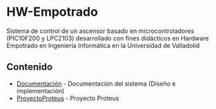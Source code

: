 # HW-Empotrado
Sistema de control de un ascensor basado en microcontroladores (PIC10F200 y LPC2103) desarrollado con fines didácticos en Hardware Empotrado en Ingeniería Informática en la Universidad de Valladolid

## Contenido

- [Documentación](Documentacion.pdf) - Documentación del sistema (Diseño e implementación)
- [ProyectoProteus](/HW/lpc2103simple/ProyectoProteus.pdsprj) -  Proyecto Proteus
